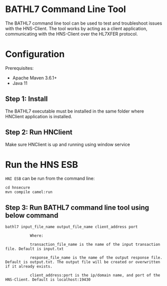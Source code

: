 # BATHL7 Command Line Tool

The BATHL7 command line tool can be used  to test and troubleshoot issues with the HNS-Client. The tool works by acting as a client application, communicating with the HNS-Client over the HL7XFER protocol.

# Configuration

Prerequisites:
- Apache Maven 3.6.1+
- Java 11

## Step 1: Install 
The BATHL7 executable must be installed in the same folder where HNClient application is installed.

## Step 2: Run HNClient
Make sure HNClient is up and running using window service

# Run the HNS ESB 
`HNI ESB` can be run from the command line:

```
cd hnsecure
mvn compile camel:run

```
## Step 3: Run BATHL7 command line tool using below command

```
bathl7 input_file_name output_file_name client_address port

           Where: 

           transaction_file_name is the name of the input transaction file. Default is input.txt

           response_file_name is the name of the output response file. Default is output.txt. The output file will be created or overwritten if it already exists.

           client_address:port is the ip/domain name, and port of the HNS-Client. Default is localhost:19430
           
```